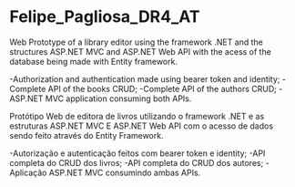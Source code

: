# Felipe_Pagliosa_DR4_AT

Web Prototype of a library editor using the framework .NET and the structures ASP.NET MVC and ASP.NET Web API with the acess of the database being made with Entity framework.

-Authorization and authentication made using bearer token and identity;
-Complete API of the books CRUD;
-Complete API of the authors CRUD;
-ASP.NET MVC application consuming both APIs.


Protótipo Web de editora de livros utilizando o framework .NET e as estruturas ASP.NET MVC E ASP.NET Web API com o acesso de dados sendo feito através do Entity Framework.

-Autorização e autenticação feitos com bearer token e identity; 
-API completa do CRUD dos livros;
-API completa do CRUD dos autores;
-Aplicação ASP.NET MVC consumindo ambas APIs.
